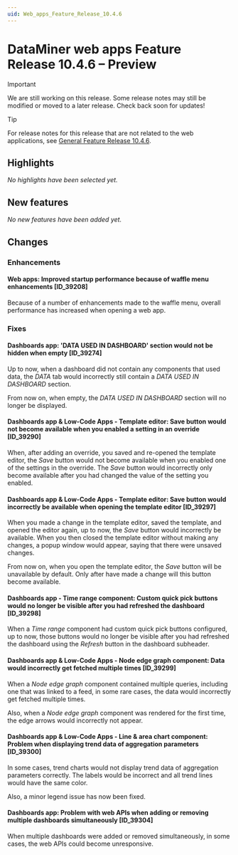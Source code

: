 ```yaml
---
uid: Web_apps_Feature_Release_10.4.6
---
```


# DataMiner web apps Feature Release 10.4.6 – Preview

> [!IMPORTANT]
> We are still working on this release. Some release notes may still be modified or moved to a later release. Check back soon for updates!

> [!TIP]
> For release notes for this release that are not related to the web applications, see [General Feature Release 10.4.6](xref:General_Feature_Release_10.4.6).

## Highlights

*No highlights have been selected yet.*

## New features

*No new features have been added yet.*

## Changes

### Enhancements

#### Web apps: Improved startup performance because of waffle menu enhancements [ID_39208]

<!-- MR 10.3.0 [CU15] / 10.4.0 [CU3] - FR 10.4.6 -->

Because of a number of enhancements made to the waffle menu, overall performance has increased when opening a web app.

### Fixes

#### Dashboards app: 'DATA USED IN DASHBOARD' section would not be hidden when empty [ID_39274]

<!-- MR 10.3.0 [CU15] / 10.4.0 [CU3] - FR 10.4.6 -->

Up to now, when a dashboard did not contain any components that used data, the *DATA* tab would incorrectly still contain a *DATA USED IN DASHBOARD* section.

From now on, when empty, the *DATA USED IN DASHBOARD* section will no longer be displayed.

#### Dashboards app & Low-Code Apps - Template editor: Save button would not become available when you enabled a setting in an override [ID_39290]

<!-- MR 10.3.0 [CU15] / 10.4.0 [CU3] - FR 10.4.6 -->

When, after adding an override, you saved and re-opened the template editor, the *Save* button would not become available when you enabled one of the settings in the override. The *Save* button would incorrectly only become available after you had changed the value of the setting you enabled.

#### Dashboards app & Low-Code Apps - Template editor: Save button would incorrectly be available when opening the template editor [ID_39297]

<!-- MR 10.3.0 [CU15] / 10.4.0 [CU3] - FR 10.4.6 -->

When you made a change in the template editor, saved the template, and opened the editor again, up to now, the *Save* button would incorrectly be available. When you then closed the template editor without making any changes, a popup window would appear, saying that there were unsaved changes.

From now on, when you open the template editor, the *Save* button will be unavailable by default. Only after have made a change will this button become available.

#### Dashboards app - Time range component: Custom quick pick buttons would no longer be visible after you had refreshed the dashboard [ID_39298]

<!-- MR 10.3.0 [CU15] / 10.4.0 [CU3] - FR 10.4.6 -->

When a *Time range* component had custom quick pick buttons configured, up to now, those buttons would no longer be visible after you had refreshed the dashboard using the *Refresh* button in the dashboard subheader.

#### Dashboards app & Low-Code Apps - Node edge graph component: Data would incorrectly get fetched multiple times [ID_39299]

<!-- MR 10.3.0 [CU15] / 10.4.0 [CU3] - FR 10.4.6 -->

When a *Node edge graph* component contained multiple queries, including one that was linked to a feed, in some rare cases, the data would incorrectly get fetched multiple times.

Also, when a *Node edge graph* component was rendered for the first time, the edge arrows would incorrectly not appear.

#### Dashboards app & Low-Code Apps - Line & area chart component: Problem when displaying trend data of aggregation parameters [ID_39300]

<!-- MR 10.3.0 [CU15] / 10.4.0 [CU3] - FR 10.4.6 -->

In some cases, trend charts would not display trend data of aggregation parameters correctly. The labels would be incorrect and all trend lines would have the same color.

Also, a minor legend issue has now been fixed.

#### Dashboards app: Problem with web APIs when adding or removing multiple dashboards simultaneously [ID_39304]

<!-- MR 10.3.0 [CU15] / 10.4.0 [CU3] - FR 10.4.6 -->

When multiple dashboards were added or removed simultaneously, in some cases, the web APIs could become unresponsive.
